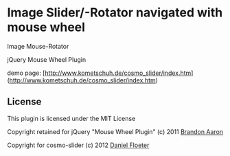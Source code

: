 # Image Slider/-Rotator navigated with mouse wheel

Image Mouse-Rotator

jQuery Mouse Wheel Plugin

demo page: [http://www.kometschuh.de/cosmo_slider/index.htm] (http://www.kometschuh.de/cosmo_slider/index.htm)




## License

This plugin is licensed under the MIT License

Copyright retained for jQuery "Mouse Wheel Plugin" (c) 2011 [Brandon Aaron](http://brandonaaron.net)

Copyright for cosmo-slider (c) 2012 [Daniel Floeter](http://kometschuh.de)